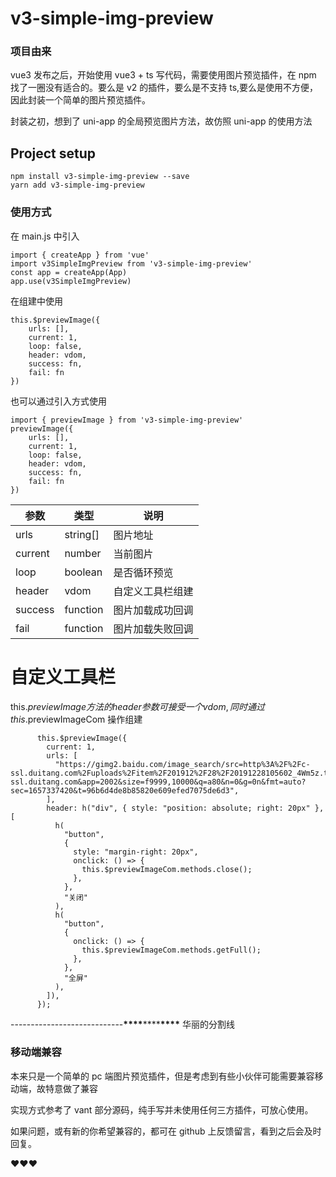 # v3-simple-img-preview

### 项目由来

vue3 发布之后，开始使用 vue3 + ts 写代码，需要使用图片预览插件，在 npm 找了一圈没有适合的。要么是 v2 的插件，要么是不支持 ts,要么是使用不方便，因此封装一个简单的图片预览插件。

封装之初，想到了 uni-app 的全局预览图片方法，故仿照 uni-app 的使用方法

## Project setup

```
npm install v3-simple-img-preview --save
yarn add v3-simple-img-preview
```

### 使用方式

在 main.js 中引入

```
import { createApp } from 'vue'
import v3SimpleImgPreview from 'v3-simple-img-preview'
const app = createApp(App)
app.use(v3SimpleImgPreview)
```

在组建中使用

```
this.$previewImage({
    urls: [],
    current: 1,
    loop: false,
    header: vdom,
    success: fn,
    fail: fn
})
```

也可以通过引入方式使用

```
import { previewImage } from 'v3-simple-img-preview'
previewImage({
    urls: [],
    current: 1,
    loop: false,
    header: vdom,
    success: fn,
    fail: fn
})
```

| 参数    | 类型     | 说明             |
| ------- | -------- | ---------------- |
| urls    | string[] | 图片地址         |
| current | number   | 当前图片         |
| loop    | boolean  | 是否循环预览     |
| header  | vdom     | 自定义工具栏组建 |
| success | function | 图片加载成功回调 |
| fail    | function | 图片加载失败回调 |

# 自定义工具栏

this.$previewImage方法的header参数可接受一个vdom,同时通过this.$previewImageCom 操作组建

```
      this.$previewImage({
        current: 1,
        urls: [
          "https://gimg2.baidu.com/image_search/src=http%3A%2F%2Fc-ssl.duitang.com%2Fuploads%2Fitem%2F201912%2F28%2F20191228105602_4Wm5z.thumb.1000_0.jpeg&refer=http%3A%2F%2Fc-ssl.duitang.com&app=2002&size=f9999,10000&q=a80&n=0&g=0n&fmt=auto?sec=1657337420&t=96b6d4de8b85820e609efed7075de6d3",
        ],
        header: h("div", { style: "position: absolute; right: 20px" }, [
          h(
            "button",
            {
              style: "margin-right: 20px",
              onclick: () => {
                this.$previewImageCom.methods.close();
              },
            },
            "关闭"
          ),
          h(
            "button",
            {
              onclick: () => {
                this.$previewImageCom.methods.getFull();
              },
            },
            "全屏"
          ),
        ]),
      });

```

----------------------------****\*\*\*\*****\*\*\*\*****\*\*\*\***** 华丽的分割线

### 移动端兼容

本来只是一个简单的 pc 端图片预览插件，但是考虑到有些小伙伴可能需要兼容移动端，故特意做了兼容

实现方式参考了 vant 部分源码，纯手写并未使用任何三方插件，可放心使用。

如果问题，或有新的你希望兼容的，都可在 github 上反馈留言，看到之后会及时回复。

♥️♥️♥️
